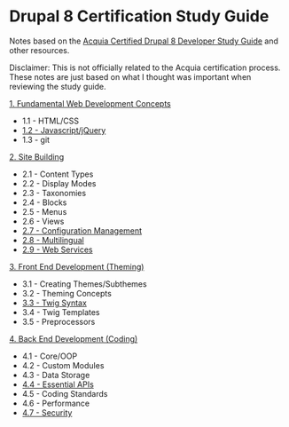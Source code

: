 # Drupal 8 Certification Study Guide

Notes based on the [Acquia Certified Drupal 8 Developer Study Guide](https://acquia-academy.gitbooks.io/study-guide-acquia-certified-drupal-8-developer/content/study-guide.html) and other resources.

Disclaimer: This is not officially related to the Acquia certification process. These notes are just based on what I thought was important when reviewing the study guide.

[1. Fundamental Web Development Concepts](1-fundamentals)
  - 1.1 - HTML/CSS
  - [1.2 - Javascript/jQuery](1-fundamentals/1.2-javascript-jquery.md)
  - 1.3 - git

[2. Site Building](2-site-building)
  - 2.1 - Content Types
  - 2.2 - Display Modes
  - 2.3 - Taxonomies
  - 2.4 - Blocks
  - 2.5 - Menus
  - 2.6 - Views
  - [2.7 - Configuration Management](2-site-building/2.7-configuration-management.md)
  - [2.8 - Multilingual](2-site-building/2.8-multilingual.md)
  - [2.9 - Web Services](2-site-building/2.9-web-services.md)

[3. Front End Development (Theming)](3-front-end-development)
  - 3.1 - Creating Themes/Subthemes
  - 3.2 - Theming Concepts
  - [3.3 - Twig Syntax](3-front-end-development/3.3-twig-syntax.md)
  - 3.4 - Twig Templates
  - 3.5 - Preprocessors

[4. Back End Development (Coding)](4-back-end-development)
  - 4.1 - Core/OOP
  - 4.2 - Custom Modules
  - 4.3 - Data Storage
  - [4.4 - Essential APIs](4-back-end-development/4.4-essential-apis.md)
  - 4.5 - Coding Standards
  - 4.6 - Performance
  - [4.7 - Security](4-back-end-development/4.7-security.md)
